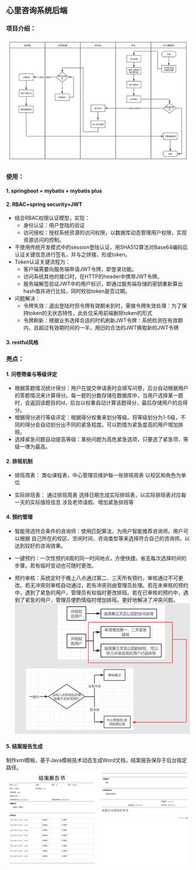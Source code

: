 ## 心里咨询系统后端
### 项目介绍：
![Image text](https://github.com/swagere/psychological_counsel/blob/master/src/main/resources/templates/image2020-11-30_17-47-55.png)


### 使用：
#### 1. springboot + mybatis + mybatis plus

#### 2. RBAC+spring security+JWT

- 结合RBAC权限认证模型，实现：
    - 身份认证：用户登陆的验证
    - 访问授权：授权系统资源的访问权限，以数据库动态管理用户权限，实现资源访问的控制。
- 不使用传统开发模式中的session登陆认证，用SHA512算法对Base64编码后认证关键信息进行签名，并与之拼接，形成token。
- Token认证关键流程为：
    - 客户端需要向服务端申请JWT令牌，即登录功能。
    - 访问系统其他的接口时，在HTTP的header中携带JWT令牌。
    - 服务端解签验证JWT中的用户标识，即通过服务端存储的密钥重新算出hash值并进行比较，同时校验token是否过期。
- 问题解决：
    - 令牌失效：退出登陆时但令牌有效期未到时，需做令牌失效处理：为了保持token的无状态特性，此处仅采用前端删除token的形式
    - 令牌刷新：根据业务选择合适的时机刷新JWT令牌：系统检测在有效期内，且超过有效期时间的一半，用旧的合法的JWT换取新的JWT令牌


#### 3. restful风格

### 亮点：
#### 1. 问卷筛查与等级评定
- 根据答题情况统计得分：用户在提交申请表时会填写问卷，后台自动根据用户的答题情况来计算得分。每一题的分数存储在数据库中，当用户选择某一题时，会返回该题目的id，后台以权重自动计算该题得分，最后存储用户的总得分。
- 根据得分进行等级评定：根据得分权重来划分等级。将等级划分为1-5级，不同的得分会自动划分出不同的紧急程度。可以酌情为紧急度高的用户增加排班。
- 选择紧急问题自动提高等级：某些问题为高危紧急选项，只要选了紧急项，等级一律为最高。

#### 2. 排班机制
- 排班周表：
类似课程表，中心管理员维护每一张排班周表 以校区和角色为单位

- 实际排班表：
通过排班周表 选择日期生成实际排班表，以实际排班表对应每一天的实际值班信息
涉及老师请假、增加紧急排班等

#### 4. 预约管理
- 智能筛选符合条件的咨询师：使用匹配算法，为用户智能推荐咨询师。用户可以根据 自己所在的校区、空闲时间、咨询类型等来选择符合自己的咨询师。以达到较好的咨询效果。

- 一键预约：一次性预约8周的同一时间地点，方便快捷。省去每次选择时间的步骤。若有临时变动也可随时更改。

- 预约审核：系统定时于晚上八点通过第二、三天所有预约，审核通过不可更改。若无冲突则审核自动通过，若有冲突则由管理员处理。若在未审核的预约中，遇到了紧急的用户，管理员有权临时更改排班。若在已审核的预约中，遇到了紧急的用户，管理员便酌情临时增加排班。更好地解决了冲突问题。
![Image text](https://github.com/swagere/psychological_counsel/blob/master/src/main/resources/templates/20210703141320.png)

#### 5. 结案报告生成
制作xml模板，基于Java模板技术动态生成Word文档，结案报告保存于后台指定路径。
![Image text](https://github.com/swagere/psychological_counsel/blob/master/src/main/resources/templates/1.png)
